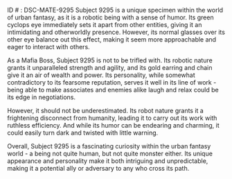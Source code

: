 ID # : DSC-MATE-9295
Subject 9295 is a unique specimen within the world of urban fantasy, as it is a robotic being with a sense of humor. Its green cyclops eye immediately sets it apart from other entities, giving it an intimidating and otherworldly presence. However, its normal glasses over its other eye balance out this effect, making it seem more approachable and eager to interact with others.

As a Mafia Boss, Subject 9295 is not to be trifled with. Its robotic nature grants it unparalleled strength and agility, and its gold earring and chain give it an air of wealth and power. Its personality, while somewhat contradictory to its fearsome reputation, serves it well in its line of work - being able to make associates and enemies alike laugh and relax could be its edge in negotiations.

However, it should not be underestimated. Its robot nature grants it a frightening disconnect from humanity, leading it to carry out its work with ruthless efficiency. And while its humor can be endearing and charming, it could easily turn dark and twisted with little warning.

Overall, Subject 9295 is a fascinating curiosity within the urban fantasy world - a being not quite human, but not quite monster either. Its unique appearance and personality make it both intriguing and unpredictable, making it a potential ally or adversary to any who cross its path.